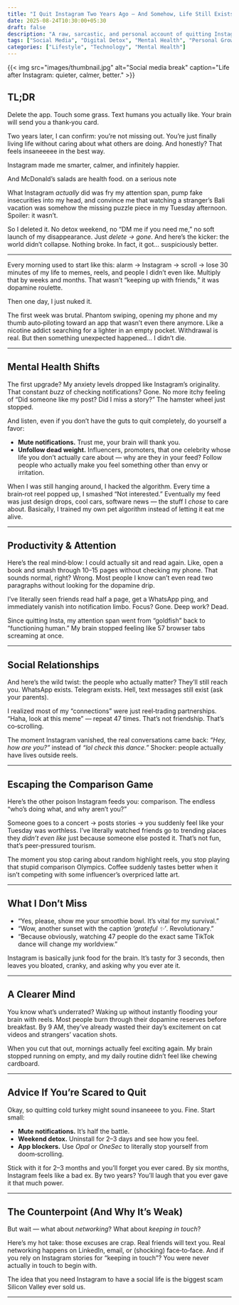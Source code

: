 ```yaml
---
title: "I Quit Instagram Two Years Ago — And Somehow, Life Still Exists"
date: 2025-08-24T10:30:00+05:30
draft: false
description: "A raw, sarcastic, and personal account of quitting Instagram, the withdrawal symptoms, the unexpected benefits, and why you probably won't miss much if you quit too."
tags: ["Social Media", "Digital Detox", "Mental Health", "Personal Growth"]
categories: ["Lifestyle", "Technology", "Mental Health"]
---
```


{{< img src="images/thumbnail.jpg" alt="Social media break" caption="Life after Instagram: quieter, calmer, better." >}}

## TL;DR

Delete the app. Touch some grass. Text humans you actually like. Your brain will send you a thank‑you card.

Two years later, I can confirm: you’re not missing out. You’re just finally living life without caring about what others are doing. And honestly? That feels insaneeeee in the best way.


Instagram made me smarter, calmer, and infinitely happier.

And McDonald’s salads are health food. on a serious note

What Instagram *actually* did was fry my attention span, pump fake insecurities into my head, and convince me that watching a stranger’s Bali vacation was somehow the missing puzzle piece in my Tuesday afternoon. Spoiler: it wasn’t.

So I deleted it. No detox weekend, no “DM me if you need me,” no soft launch of my disappearance. Just *delete → gone*. And here’s the kicker: the world didn’t collapse. Nothing broke. In fact, it got… suspiciously better.

---


Every morning used to start like this: alarm → Instagram → scroll → lose 30 minutes of my life to memes, reels, and people I didn’t even like. Multiply that by weeks and months. That wasn’t “keeping up with friends,” it was dopamine roulette.

Then one day, I just nuked it.

The first week was brutal. Phantom swiping, opening my phone and my thumb auto‑piloting toward an app that wasn’t even there anymore. Like a nicotine addict searching for a lighter in an empty pocket. Withdrawal is real. But then something unexpected happened… I didn’t die.

---

## Mental Health Shifts

The first upgrade? My anxiety levels dropped like Instagram’s originality. That constant *buzz* of checking notifications? Gone. No more itchy feeling of “Did someone like my post? Did I miss a story?” The hamster wheel just stopped.

And listen, even if you don’t have the guts to quit completely, do yourself a favor:

* **Mute notifications.** Trust me, your brain will thank you.
* **Unfollow dead weight.** Influencers, promoters, that one celebrity whose life you don’t actually care about — why are they in your feed? Follow people who actually make you feel something other than envy or irritation.

When I was still hanging around, I hacked the algorithm. Every time a brain‑rot reel popped up, I smashed “Not interested.” Eventually my feed was just design drops, cool cars, software news — the stuff I *chose* to care about. Basically, I trained my own pet algorithm instead of letting it eat me alive.

---

## Productivity & Attention

Here’s the real mind‑blow: I could actually sit and read again. Like, open a book and smash through 10–15 pages without checking my phone. That sounds normal, right? Wrong. Most people I know can’t even read two paragraphs without looking for the dopamine drip.

I’ve literally seen friends read half a page, get a WhatsApp ping, and immediately vanish into notification limbo. Focus? Gone. Deep work? Dead.

Since quitting Insta, my attention span went from “goldfish” back to “functioning human.” My brain stopped feeling like 57 browser tabs screaming at once.

---

## Social Relationships

And here’s the wild twist: the people who actually matter? They’ll still reach you. WhatsApp exists. Telegram exists. Hell, text messages still exist (ask your parents).

I realized most of my “connections” were just reel‑trading partnerships. “Haha, look at this meme” — repeat 47 times. That’s not friendship. That’s co‑scrolling.

The moment Instagram vanished, the real conversations came back: *“Hey, how are you?”* instead of *“lol check this dance.”* Shocker: people actually have lives outside reels.

---

## Escaping the Comparison Game

Here’s the other poison Instagram feeds you: comparison. The endless “who’s doing what, and why aren’t you?”

Someone goes to a concert → posts stories → you suddenly feel like your Tuesday was worthless. I’ve literally watched friends go to trending places they *didn’t even like* just because someone else posted it. That’s not fun, that’s peer‑pressured tourism.

The moment you stop caring about random highlight reels, you stop playing that stupid comparison Olympics. Coffee suddenly tastes better when it isn’t competing with some influencer’s overpriced latte art.

---

## What I Don’t Miss

* “Yes, please, show me your smoothie bowl. It’s vital for my survival.”
* “Wow, another sunset with the caption *‘grateful ✨’*. Revolutionary.”
* “Because obviously, watching 47 people do the exact same TikTok dance will change my worldview.”

Instagram is basically junk food for the brain. It’s tasty for 3 seconds, then leaves you bloated, cranky, and asking why you ever ate it.

---

## A Clearer Mind

You know what’s underrated? Waking up without instantly flooding your brain with reels. Most people burn through their dopamine reserves before breakfast. By 9 AM, they’ve already wasted their day’s excitement on cat videos and strangers’ vacation shots.

When you cut that out, mornings actually feel exciting again. My brain stopped running on empty, and my daily routine didn’t feel like chewing cardboard.

---

## Advice If You’re Scared to Quit

Okay, so quitting cold turkey might sound insaneeee to you. Fine. Start small:

* **Mute notifications.** It’s half the battle.
* **Weekend detox.** Uninstall for 2–3 days and see how you feel.
* **App blockers.** Use *Opal* or *OneSec* to literally stop yourself from doom‑scrolling.

Stick with it for 2–3 months and you’ll forget you ever cared. By six months, Instagram feels like a bad ex. By two years? You’ll laugh that you ever gave it that much power.

---

## The Counterpoint (And Why It’s Weak)

But wait — what about *networking*? What about *keeping in touch*?

Here’s my hot take: those excuses are crap. Real friends will text you. Real networking happens on LinkedIn, email, or (shocking) face‑to‑face. And if you rely on Instagram stories for “keeping in touch”? You were never actually in touch to begin with.

The idea that you need Instagram to have a social life is the biggest scam Silicon Valley ever sold us.

---

